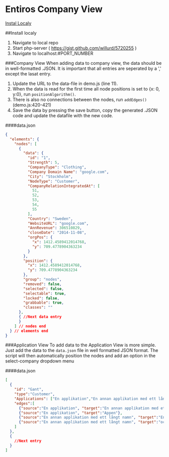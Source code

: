 # Entiros Company View
<a href=#Install-localy> Instal Localy </a>

##Install localy
1. Navigate to local repo
2. Start php-server ( https://gist.github.com/willurd/5720255 )
3. Navigate to localhost:#PORT_NUMBER


###Company View
When adding data to company view, the data should be in well-formatted .JSON. It is important that all entries are seperated by a ',' except the lasat entry.

1. Update the URL to the data-file in demo.js (line 11).
2. When the data is read for the first time all node positions is set to {x: 0, y:0}, run `positionAlgorithm()`.
3. There is also no connections between the nodes, run `addEdges()` (demo.js:420-421)
4. Save the data by pressing the save button, copy the generated .JSON code and update the datafile with the new code.

####data.json 
```JSON
{
  "elements": {
    "nodes": [
      {
        "data": {
          "id": "1",
          "Strength": 5,
          "CompanyType": "Clothing",
          "Company Domain Name": "google.com",
          "City": "Stockholm",
          "NodeType": "Customer",
          "CompanyRelationIntegratedAt": [
            51,
            52,
            53,
            54,
            55
          ],
          "Country": "Sweden",
          "WebsiteURL": "google.com",
          "AnnRevenue": 306510829,
          "closeDate": "2014-11-08",
          "orgPos": {
            "x": 1412.4589412014768,
            "y": 709.4778904363234
          }
        },
        "position": {
          "x": 1412.4589412014768,
          "y": 709.4778904363234
        },
        "group": "nodes",
        "removed": false,
        "selected": false,
        "selectable": true,
        "locked": false,
        "grabbable": true,
        "classes": ""
      },
      { //Next data entry
      }
    ] // nodes end 
  } // elements end
}
```

###Application View
To add data to the Application View is more simple.
Just add the data to the `data.json` file in well formatted JSON format.
The script will then automatically position the nodes and add an option in the select-company dropdown menu

####data.json 
```JSON
[
  {
    "id": "Gant",
    "type":"Customer",
    "Applications": ["En applikation","En annan applikation med ett långt namn","Appen","En till","och en sista"],
    "edges":[
      {"source":"En applikation", "target":"En annan applikation med ett långt namn"},
      {"source":"En applikation", "target":"Appen"},
      {"source":"En annan applikation med ett långt namn", "target":"En till"},
      {"source":"En annan applikation med ett långt namn", "target":"och en sista"}
    ]
  },
  {
    //Next entry
  }
]
```
